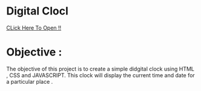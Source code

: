 # Digital Clocl

[CLick Here To Open !!](https://github.com/Ananya-Srivastava18/Digital-Clock/blob/main/index.html)

# Objective :
The objective of this project is to create a simple didgital clock using HTML , CSS and JAVASCRIPT.
This clock will display the current time and date for a particular place . 
